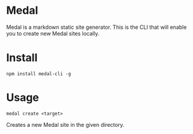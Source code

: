 # Medal

Medal is a markdown static site generator. This is the CLI that will enable you to create new Medal sites locally.

# Install

`npm install medal-cli -g`

# Usage
```
medal create <target>
```
Creates a new Medal site in the given directory.
